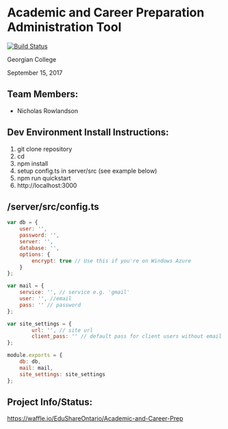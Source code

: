 # Academic and Career Preparation Administration Tool

[![Build Status](https://georgiancollege-dev.visualstudio.com/_apis/public/build/definitions/fd8fc73f-58da-44d9-9f86-4aef3cefe817/4/badge)](https://georgiancollege-dev.visualstudio.com/Academic%20and%20Career%20Prep/_build/index?definitionId=4)

Georgian College

September 15, 2017


## Team Members:

* Nicholas Rowlandson


## Dev Environment Install Instructions:

1. git clone repository
2. cd
3. npm install
4. setup config.ts in server/src (see example below)
5. npm run quickstart
6. http://localhost:3000


## /server/src/config.ts

```javascript
var db = {
    user: '',
    password: '',
    server: '',
    database: '',
    options: {
        encrypt: true // Use this if you're on Windows Azure
    }
};

var mail = {
    service: '', // service e.g. 'gmail'
    user: '', //email
    pass: '' // password
};

var site_settings = {
		url: '', // site url
		client_pass: '' // default pass for client users without email access
};

module.exports = {
    db: db,
    mail: mail,
    site_settings: site_settings
};
```


## Project Info/Status:

https://waffle.io/EduShareOntario/Academic-and-Career-Prep
